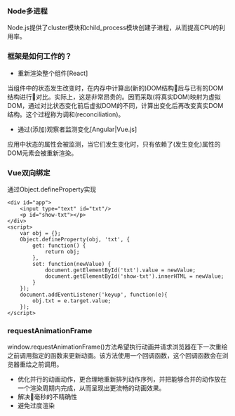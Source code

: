 ### Node多进程
Node.js提供了cluster模块和child_process模块创建子进程，从而提高CPU的利用率。
### 框架是如何工作的？
* 重新渲染整个组件[React]

当组件中的状态发生改变时，在内存中计算出(新的)DOM结构后与已有的DOM结构进行对比。实际上，这是非常昂贵的。因而采取(将真实DOM)映射为虚拟DOM，通过对比状态变化前后虚拟DOM的不同，计算出变化后再改变真实DOM结构。这个过程称为调和(reconciliation)。

* 通过(添加)观察者监测变化[Angular|Vue.js]

应用中状态的属性会被监测，当它们发生变化时，只有依赖了(发生变化)属性的DOM元素会被重新渲染。

### Vue双向绑定
通过Object.defineProperty实现
````
<div id="app">
    <input type="text" id="txt"/>
    <p id="show-txt"></p>
</div>
<script>
    var obj = {};
    Object.defineProperty(obj, 'txt', {
        get: function() {
            return obj;
        },
        set: function(newValue) {
            document.getElementById('txt').value = newValue;
            document.getElementById('show-txt').innerHTML = newValue;
        }
    });
    document.addEventListener('keyup', function(e){
        obj.txt = e.target.value;
    });
</script>
````
### requestAnimationFrame
window.requestAnimationFrame()方法希望执行动画并请求浏览器在下一次重绘之前调用指定的函数来更新动画。该方法使用一个回调函数，这个回调函数会在浏览器重绘之前调用。
* 优化并行的动画动作，更合理地重新排列动作序列，并把能够合并的动作放在一个渲染周期内完成，从而呈现出更流畅的动画效果。
* 解决毫秒的不精确性
* 避免过度渲染